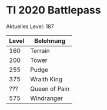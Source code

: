 # TI 2020 Battlepass
Aktuelles Level: 187

Level|Belohnung    
--- | ---
160 | Terrain
200 | Tower
255 | Pudge
375 | Wraith King
??? | Queen of Pain
575 | Windranger
